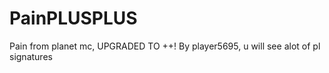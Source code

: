 # PainPLUSPLUS
Pain from planet mc, UPGRADED TO ++! By player5695, u will see alot of pl signatures
